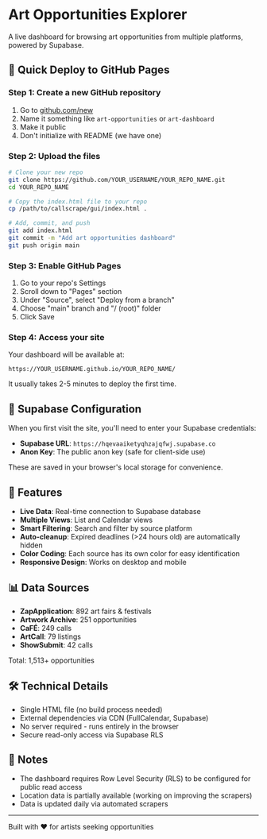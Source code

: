 # Art Opportunities Explorer

A live dashboard for browsing art opportunities from multiple platforms, powered by Supabase.

## 🚀 Quick Deploy to GitHub Pages

### Step 1: Create a new GitHub repository
1. Go to [github.com/new](https://github.com/new)
2. Name it something like `art-opportunities` or `art-dashboard`
3. Make it public
4. Don't initialize with README (we have one)

### Step 2: Upload the files
```bash
# Clone your new repo
git clone https://github.com/YOUR_USERNAME/YOUR_REPO_NAME.git
cd YOUR_REPO_NAME

# Copy the index.html file to your repo
cp /path/to/callscrape/gui/index.html .

# Add, commit, and push
git add index.html
git commit -m "Add art opportunities dashboard"
git push origin main
```

### Step 3: Enable GitHub Pages
1. Go to your repo's Settings
2. Scroll down to "Pages" section
3. Under "Source", select "Deploy from a branch"
4. Choose "main" branch and "/ (root)" folder
5. Click Save

### Step 4: Access your site
Your dashboard will be available at:
```
https://YOUR_USERNAME.github.io/YOUR_REPO_NAME/
```

It usually takes 2-5 minutes to deploy the first time.

## 🔐 Supabase Configuration

When you first visit the site, you'll need to enter your Supabase credentials:

- **Supabase URL**: `https://hqevaaiketyqhzajqfwj.supabase.co`
- **Anon Key**: The public anon key (safe for client-side use)

These are saved in your browser's local storage for convenience.

## 🎨 Features

- **Live Data**: Real-time connection to Supabase database
- **Multiple Views**: List and Calendar views
- **Smart Filtering**: Search and filter by source platform
- **Auto-cleanup**: Expired deadlines (>24 hours old) are automatically hidden
- **Color Coding**: Each source has its own color for easy identification
- **Responsive Design**: Works on desktop and mobile

## 📊 Data Sources

- **ZapApplication**: 892 art fairs & festivals
- **Artwork Archive**: 251 opportunities
- **CaFÉ**: 249 calls
- **ArtCall**: 79 listings
- **ShowSubmit**: 42 calls

Total: 1,513+ opportunities

## 🛠️ Technical Details

- Single HTML file (no build process needed)
- External dependencies via CDN (FullCalendar, Supabase)
- No server required - runs entirely in the browser
- Secure read-only access via Supabase RLS

## 📝 Notes

- The dashboard requires Row Level Security (RLS) to be configured for public read access
- Location data is partially available (working on improving the scrapers)
- Data is updated daily via automated scrapers

---

Built with ❤️ for artists seeking opportunities
